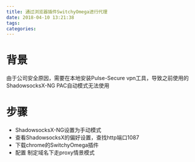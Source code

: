 ```yaml
---
title: 通过浏览器插件SwitchyOmega进行代理
date: 2018-04-10 13:21:38
tags:
categories:
---
```

# 背景
由于公司安全原因，需要在本地安装Pulse-Secure vpn工具，导致之前使用的ShadowsocksX-NG PAC自动模式无法使用

# 步骤
- ShadowsocksX-NG设置为手动模式
- 查看ShadowsocksX的偏好设置，查找http端口1087
- 下载chrome的SwitchyOmega插件
- 配置 制定域名下走proxy情景模式